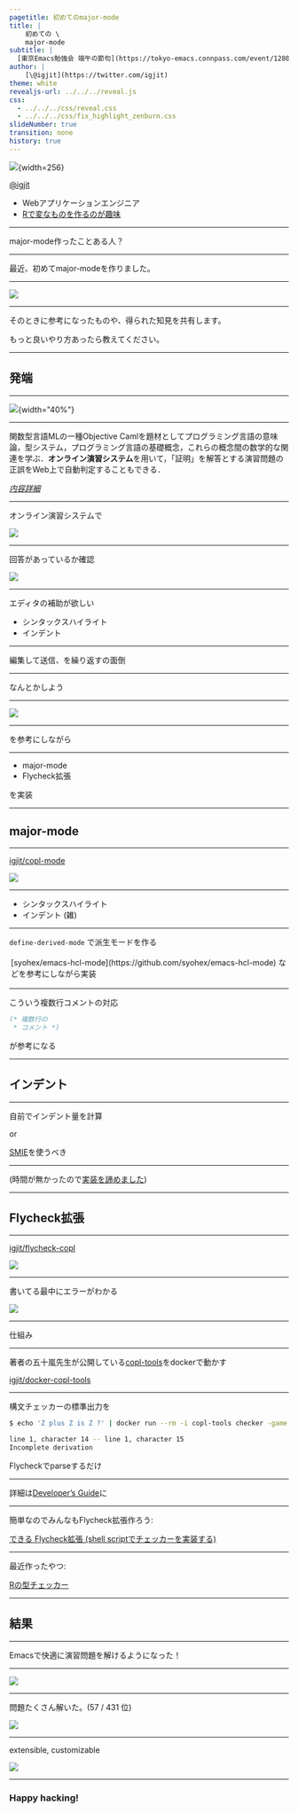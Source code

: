 ```yaml
---
pagetitle: 初めてのmajor-mode
title: |
    初めての \
    major-mode
subtitle: |
  [東京Emacs勉強会 端午の節句](https://tokyo-emacs.connpass.com/event/128038/)
author: |
    [\@igjit](https://twitter.com/igjit)
theme: white
revealjs-url: ../../../reveal.js
css:
  - ../../../css/reveal.css
  - ../../../css/fix_highlight_zenburn.css
slideNumber: true
transition: none
history: true
---
```


![](https://igjit.github.io/images/avatar.png){width=256}

[\@igjit](https://twitter.com/igjit)

- Webアプリケーションエンジニア
- [Rで変なものを作るのが趣味](https://igjit.github.io/slides/)

---

major-mode作ったことある人？

---

最近、初めてmajor-modeを作りました。

---

<p class="text-small">
<https://igjit.github.io/posts/2019/04/emacs-lisp-for-copl/>
</p>

![](images/ss-blog.png)

---

そのときに参考になったものや、得られた知見を共有します。

もっと良いやり方あったら教えてください。

---

## 発端

---

![](../../04/typrr/images/copl.jpg){width="40%"}

---

関数型言語MLの一種Objective Camlを題材としてプログラミング言語の意味論，型システム，プログラミング言語の基礎概念，これらの概念間の数学的な関連を学ぶ．**オンライン演習システム**を用いて，「証明」を解答とする演習問題の正誤をWeb上で自動判定することもできる．

*[内容詳細](http://www.saiensu.co.jp/?page=book_details&ISBN=ISBN978-4-7819-1285-1)*

---

オンライン演習システムで

![](images/ss-cgi1.png)

---

回答があっているか確認

![](images/ss-cgi2.png)

---

エディタの補助が欲しい

- シンタックスハイライト
- インデント

---

編集して送信、を繰り返すの面倒

---

なんとかしよう

---

<p class="text-small">
<http://www.wilfred.me.uk/blog/2015/03/19/adding-a-new-language-to-emacs/>
</p>

![](images/ss-new-language.png)

---

を参考にしながら

---

- major-mode
- Flycheck拡張

を実装

---

## major-mode

---

[igjit/copl-mode](https://github.com/igjit/copl-mode)

![](images/copl-mode.png)

---

- シンタックスハイライト
- インデント (雑)

---

`define-derived-mode` で派生モードを作る

<div class="fragment" style="padding: 0.2em">
[syohex/emacs-hcl-mode](https://github.com/syohex/emacs-hcl-mode) などを参考にしながら実装
</div>

---

こういう複数行コメントの対応

```ml
(* 複数行の
 * コメント *)
```

<div class="fragment">
<http://emacs.rubikitch.com/syntax-table-beginner/> が参考になる
</div>

---

## インデント

---

自前でインデント量を計算

or

[SMIE](https://www.gnu.org/software/emacs/manual/html_node/elisp/SMIE.html)を使うべき

---

(時間が無かったので[実装を諦めました](https://github.com/igjit/copl-mode/blob/87d4633afd2232f1b2652d6dd03fb6dc7d4f28a1/copl-mode.el#L306))

---

## Flycheck拡張

---

[igjit/flycheck-copl](https://github.com/igjit/flycheck-copl)

![](images/flycheck.png)

---

書いてる最中にエラーがわかる

![](images/flycheck.png)

---

仕組み

---

著者の五十嵐先生が公開している[copl-tools](https://github.com/aigarashi/copl-tools)をdockerで動かす

[igjit/docker-copl-tools](https://github.com/igjit/docker-copl-tools)

---

構文チェッカーの標準出力を

```sh
$ echo 'Z plus Z is Z ?' | docker run --rm -i copl-tools checker -game Nat

line 1, character 14 -- line 1, character 15
Incomplete derivation
```

Flycheckでparseするだけ

---

詳細は[Developer’s Guide](https://www.flycheck.org/en/latest/developer/developing.html)に

---

簡単なのでみんなもFlycheck拡張作ろう:

[できる Flycheck拡張 (shell scriptでチェッカーを実装する)](https://igjit.github.io/posts/2019/04/flycheck-in-shell/)

---

最近作ったやつ:

[Rの型チェッカー](https://igjit.github.io/slides/2019/04/typrr/#/20)

---

## 結果

---

Emacsで快適に演習問題を解けるようになった！

---

![](images/ss-rank1.png)

---

問題たくさん解いた。(57 / 431 位)

![](images/ss-rank2.png)

---

extensible, customizable

![](images/ss-gnu-emacs.png)

<p class="text-small">
<https://www.gnu.org/software/emacs/>
</p>

---

### Happy hacking!
